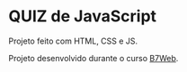# QUIZ de JavaScript

Projeto feito com HTML, CSS e JS.

Projeto desenvolvido durante o curso
[B7Web](https://b7web.com.br/).
